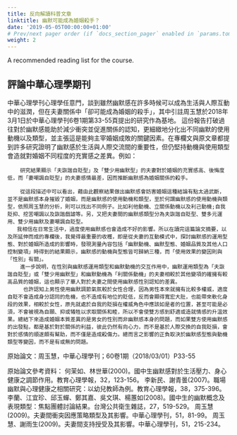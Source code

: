 ```yaml
---
title: 反向解讀科普文章
linktitle: 幽默可能成為婚姻殺手？
date: '2019-05-05T00:00:00+01:00'
# Prev/next pager order (if `docs_section_pager` enabled in `params.toml`)
weight: 2
---
```


A recommended reading list for the course.

## 評論中華心理學期刊

中華心理學刊心理學任意門，談到雖然幽默感在許多時候可以成為生活與人際互動中的滋潤，但在夫妻關係中「卻可能成為婚姻的殺手」，其中引註周玉慧於2018年3月1日於中華心理學刊6卷1期第33-55頁提出的研究作為基地。
        這份報告打破過往對於幽默感能助於減少衝突並促進關係的認知，更細緻地分化出不同幽默的使用動機以及類型，並主張這是能夠主宰婚姻成敗的關鍵因素。在專欄文與原文章都提到許多研究證明了幽默感於生活與人際交流間的重要性，但仍堅持動機與使用類型會造就對婚姻不同程度的充實感之差異。例如：

        研究結果顯示「夫詼諧自貶型」及「雙少用幽默型」的夫妻對於婚姻的充實感高、後悔度低，而「妻嘲諷自貶型」的夫妻感情最差，因而推斷幽默感為婚姻關係的殺手。

        從這段描述中可以看出，藉由此觀察結果做出幽默感會妨害婚姻這種結論有點太過武斷，並不是幽默感本身摧毀了婚姻，而是幽默感的使用動機和類型，至於何謂幽默感的使用動機與類型，依照周玉慧的分析，則可以找出不同例子。比如利他動機、立關係動機以及利己動機;自我貶抑、挖苦嘲諷以及詼諧戲謔等。另，又把夫妻間的幽默感類型分為夫詼諧自貶型、雙多元運用、雙少用幽默及妻嘲諷自貶型。
       我相信在日常生活中，過度使用幽默感也會造成不好的影響。所以在讀完這篇論文摘要，以及所延伸而成的專欄後，我覺得最重要的收穫，即是從夫妻的互動模式中，探討幽默感的運用型態、對於婚姻所造成的影響時，發現測量內容包括「幽默動機、幽默型態、婚姻品質及其他人口控制變項」時得到的結果顯示，幽默感的動機與型態皆可歸納三種，而「使用效果的變因則與「性別」有關」。
        進一步說明，在性別與幽默感運用類型和幽默動機的交互作用中，幽默運用類型為「夫詼諧自貶型」或「雙少用幽默型」和幽默動機為「利關係動機」的夫妻相較於其他變項的確擁有較高品質的婚姻，這也顯示了華人對於夫妻之間使用幽默感性別認知的差異。
         也許認知上男性使用幽默調節氣氛較於女性合理，因為男性本來就擁有比較多權威，適度自貶不會造成身分認同的危機，也不造成有地位的貶低，反而會顯得寬宏大肚，也能帶來軟化身段的效果，相較於女性，原先就處於自我的貶損在權威角色中應該如是者的位置，甚至可能是必須，不會被視為自願、抑或犧牲以求取關係和睦，所以不會使雙方感到舒適或造就情感的升溫效果。總結下來造成婚姻本質差異的是男女的性別而非幽默感本身的問題，而如果雙方使用幽默感的出發點，都是基於對於關係的利益，彼此仍然有向心力，而不是基於人際交換的自我貶損，會對於感情的順遂頗有幫助，而不僅是造成殺傷力。總而言之影響的正負取決於幽默感型態與動機類型等變因，而不是有或無的問題。

原始論文：周玉慧，中華心理學刊；60卷1期（2018/03/01）P33-55

原始論文參考資料：
何茉如、林世華(2000)。國中生幽默感對於生活壓力、身心健康之調節作用。教育心理學報，32，123-156。 
李新民、謝青曇(2007)。職場幽默與心理健康之相關研究：以幼兒教師為例。教育心理學報，38，375-396。 
李蘭、江宜珍、邱玉蟬、鄭其嘉、吳文琪、楊蕙如(2008)。國中生的幽默概念及表現類型：焦點團體討論結果。台灣公共衛生雜誌，27，519-529。 
周玉慧(2009)。夫妻間衝突因應策略類型及其影響。中華心理學刊，51，81-99。 
周玉慧、謝雨生(2009)。夫妻間支持授受及其影響。中華心理學刊，51，215-234。 
